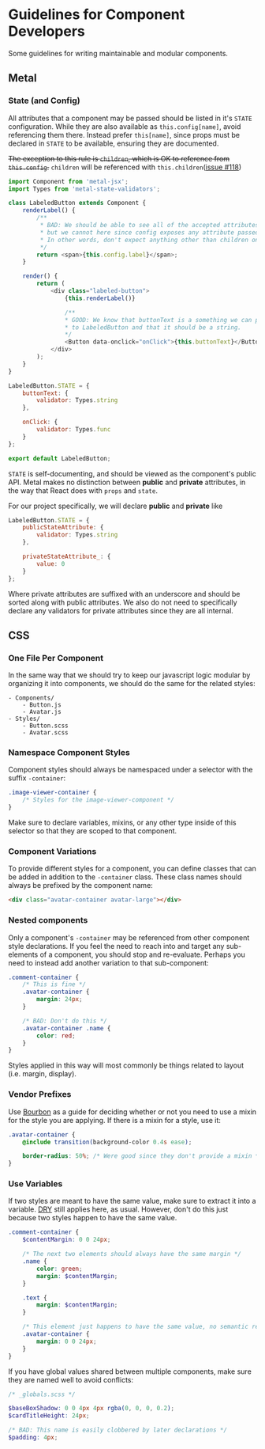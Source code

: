 # Guidelines for Component Developers

Some guidelines for writing maintainable and modular components.

## Metal

### State (and Config)

All attributes that a component may be passed should be listed in it's `STATE` configuration. While they are also available as `this.config[name]`, avoid referencing them there. Instead prefer `this[name]`, since props must be declared in `STATE` to be available, ensuring they are documented.

~~The exception to this rule is `children`, which is OK to reference from `this.config`.~~
`children` will be referenced with `this.children`([issue #118](https://github.com/metal/metal.js/issues/118))

```js
import Component from 'metal-jsx';
import Types from 'metal-state-validators';

class LabeledButton extends Component {
	renderLabel() {
		/**
		 * BAD: We should be able to see all of the accepted attributes in STATE,
		 * but we cannot here since config exposes any attribute passed to the component.
		 * In other words, don't expect anything other than children on the config object.
		 */
		return <span>{this.config.label}</span>;
	}

	render() {
		return (
			<div class="labeled-button">
				{this.renderLabel()}

				/**
				* GOOD: We know that buttonText is a something we can pass
				* to LabeledButton and that it should be a string.
				*/
				<Button data-onclick="onClick">{this.buttonText}</Button>
			</div>
		);
	}
}

LabeledButton.STATE = {
	buttonText: {
		validator: Types.string
	},

	onClick: {
		validator: Types.func
	}
};

export default LabeledButton;

```

`STATE` is self-documenting, and should be viewed as the component's public API. Metal makes no distinction between **public** and **private** attributes, in the way that React does with `props` and `state`.

For our project specifically, we will declare **public** and **private** like

```js
LabeledButton.STATE = {
	publicStateAttribute: {
		validator: Types.string
	},

	privateStateAttribute_: {
		value: 0
	}
};
```

Where private attributes are suffixed with an underscore and should be sorted along with public attributes. We also do not need to specifically declare any validators for private attributes since they are all internal.

## CSS

### One File Per Component

In the same way that we should try to keep our javascript logic modular by organizing it into components, we should do the same for the related styles:

```
- Components/
	- Button.js
	- Avatar.js
- Styles/
	- Button.scss
	- Avatar.scss
```

### Namespace Component Styles

Component styles should always be namespaced under a selector with the suffix `-container`:

```scss
.image-viewer-container {
	/* Styles for the image-viewer-component */
}
```

Make sure to declare variables, mixins, or any other type inside of this selector so that they are scoped to that component.

### Component Variations

To provide different styles for a component, you can define classes that can be added in addition to the `-container` class. These class names should always be prefixed by the component name:

```html
<div class="avatar-container avatar-large"></div>
```

### Nested components

Only a component's `-container` may be referenced from other component style declarations. If you feel the need to reach into and target any sub-elements of a component, you should stop and re-evaluate. Perhaps you need to instead add another variation to that sub-component:

```scss
.comment-container {
	/* This is fine */
	.avatar-container {
		margin: 24px;
	}

	/* BAD: Don't do this */
	.avatar-container .name {
		color: red;
	}
}
```

Styles applied in this way will most commonly be things related to layout (i.e. margin, display).

### Vendor Prefixes

Use [Bourbon](http://bourbon.io/docs/) as a guide for deciding whether or not you need to use a mixin for the style you are applying. If there is a mixin for a style, use it:

```scss
.avatar-container {
	@include transition(background-color 0.4s ease);

	border-radius: 50%; /* Were good since they don't provide a mixin */
}
```

### Use Variables

If two styles are meant to have the same value, make sure to extract it into a variable. [DRY](https://en.wikipedia.org/wiki/Don%27t_repeat_yourself) still applies here, as usual. However, don't do this just because two styles happen to have the same value.

```scss
.comment-container {
	$contentMargin: 0 0 24px;

	/* The next two elements should always have the same margin */
	.name {
		color: green;
		margin: $contentMargin;
	}

	.text {
		margin: $contentMargin;
	}

	/* This element just happens to have the same value, no semantic relation */
	.avatar-container {
		margin: 0 0 24px;
	}
}
```

If you have global values shared between multiple components, make sure they are named well to avoid conflicts:

```scss
/* _globals.scss */

$baseBoxShadow: 0 0 4px 4px rgba(0, 0, 0, 0.2);
$cardTitleHeight: 24px;

/* BAD: This name is easily clobbered by later declarations */
$padding: 4px;
```
